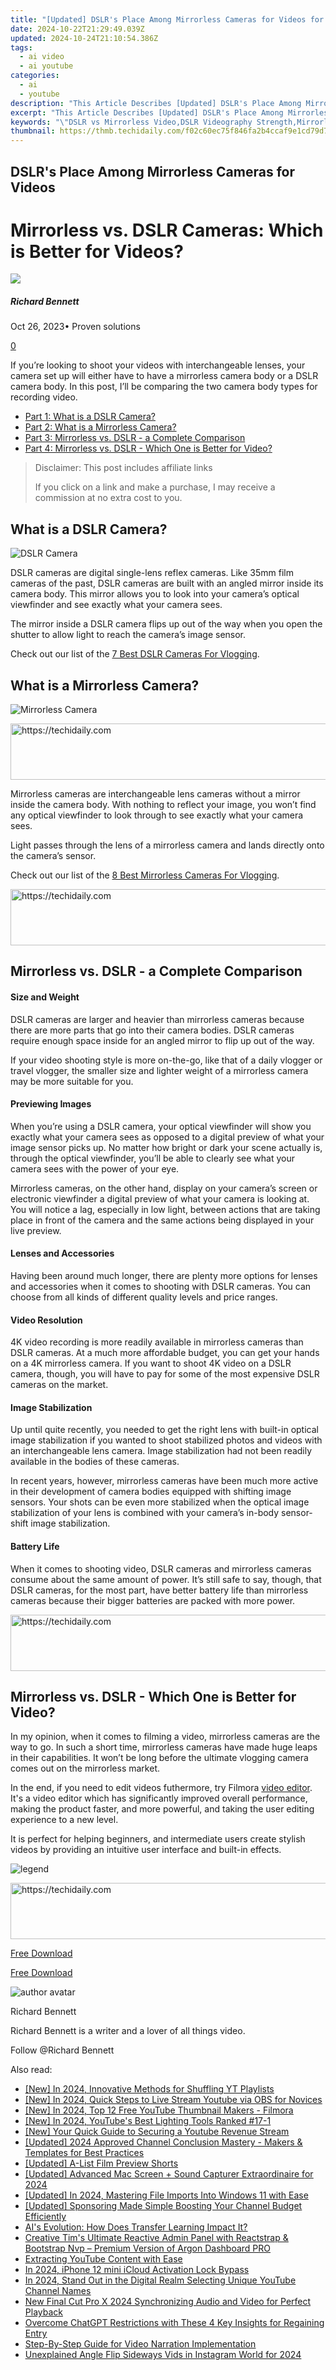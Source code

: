 ```yaml
---
title: "[Updated] DSLR's Place Among Mirrorless Cameras for Videos for 2024"
date: 2024-10-22T21:29:49.039Z
updated: 2024-10-24T21:10:54.386Z
tags:
  - ai video
  - ai youtube
categories:
  - ai
  - youtube
description: "This Article Describes [Updated] DSLR's Place Among Mirrorless Cameras for Videos for 2024"
excerpt: "This Article Describes [Updated] DSLR's Place Among Mirrorless Cameras for Videos for 2024"
keywords: "\"DSLR vs Mirrorless Video,DSLR Videography Strength,Mirrorless Camera Advantage,Mirrorless For Video Shooting,DSLR Performance Review,High-Res Mirrorless Video,Video Quality: DSLR vs Mirrorless\""
thumbnail: https://thmb.techidaily.com/f02c60ec75f846fa2b4ccaf9e1cd79d7d6223ca424f0cd6791d36a2f65c9d0a1.jpg
---
```


## DSLR's Place Among Mirrorless Cameras for Videos

# Mirrorless vs. DSLR Cameras: Which is Better for Videos?

![](https://images.wondershare.com/filmora/article-images/richard-bennett.jpg)

##### Richard Bennett

 Oct 26, 2023• Proven solutions

[0](#commentsBoxSeoTemplate)

If you’re looking to shoot your videos with interchangeable lenses, your camera set up will either have to have a mirrorless camera body or a DSLR camera body. In this post, I’ll be comparing the two camera body types for recording video.

* [Part 1: What is a DSLR Camera?](#part1)
* [Part 2: What is a Mirrorless Camera?](#part2)
* [Part 3: Mirrorless vs. DSLR - a Complete Comparison](#part3)
* [Part 4: Mirrorless vs. DSLR - Which One is Better for Video?](#part4)

>  Disclaimer: This post includes affiliate links
>
>  If you click on a link and make a purchase, I may receive a commission at no extra cost to you.
>

## What is a DSLR Camera?

![DSLR Camera](https://images.wondershare.com/filmora/article-images/dslr-camera.jpg)

DSLR cameras are digital single-lens reflex cameras. Like 35mm film cameras of the past, DSLR cameras are built with an angled mirror inside its camera body. This mirror allows you to look into your camera’s optical viewfinder and see exactly what your camera sees.

The mirror inside a DSLR camera flips up out of the way when you open the shutter to allow light to reach the camera’s image sensor.

Check out our list of the [7 Best DSLR Cameras For Vlogging](https://tools.techidaily.com/wondershare/filmora/download/).

## What is a Mirrorless Camera?

![Mirrorless Camera](https://images.wondershare.com/filmora/article-images/mirrorless-camera.jpg)

<!-- affiliate ads begin -->
<a href="https://aligracehair.sjv.io/c/5597632/1902278/19272" target="_top" id="1902278">
  <img src="//a.impactradius-go.com/display-ad/19272-1902278" border="0" alt="https://techidaily.com" width="728" height="90"/>
</a>
<img height="0" width="0" src="https://aligracehair.sjv.io/i/5597632/1902278/19272" style="position:absolute;visibility:hidden;" border="0" />
<!-- affiliate ads end -->

Mirrorless cameras are interchangeable lens cameras without a mirror inside the camera body. With nothing to reflect your image, you won’t find any optical viewfinder to look through to see exactly what your camera sees.

Light passes through the lens of a mirrorless camera and lands directly onto the camera’s sensor.

Check out our list of the [8 Best Mirrorless Cameras For Vlogging](https://tools.techidaily.com/wondershare/filmora/download/).

<!-- affiliate ads begin -->
<a href="https://imp.i357552.net/c/5597632/1061528/11832" target="_top" id="1061528">
  <img src="//a.impactradius-go.com/display-ad/11832-1061528" border="0" alt="https://techidaily.com" width="728" height="90"/>
</a>
<img height="0" width="0" src="https://imp.i357552.net/i/5597632/1061528/11832" style="position:absolute;visibility:hidden;" border="0" />
<!-- affiliate ads end -->

## Mirrorless vs. DSLR - a Complete Comparison

#### Size and Weight

DSLR cameras are larger and heavier than mirrorless cameras because there are more parts that go into their camera bodies. DSLR cameras require enough space inside for an angled mirror to flip up out of the way.

If your video shooting style is more on-the-go, like that of a daily vlogger or travel vlogger, the smaller size and lighter weight of a mirrorless camera may be more suitable for you.

#### Previewing Images

When you’re using a DSLR camera, your optical viewfinder will show you exactly what your camera sees as opposed to a digital preview of what your image sensor picks up. No matter how bright or dark your scene actually is, through the optical viewfinder, you’ll be able to clearly see what your camera sees with the power of your eye.

Mirrorless cameras, on the other hand, display on your camera’s screen or electronic viewfinder a digital preview of what your camera is looking at. You will notice a lag, especially in low light, between actions that are taking place in front of the camera and the same actions being displayed in your live preview.

#### Lenses and Accessories

Having been around much longer, there are plenty more options for lenses and accessories when it comes to shooting with DSLR cameras. You can choose from all kinds of different quality levels and price ranges.

#### Video Resolution

4K video recording is more readily available in mirrorless cameras than DSLR cameras. At a much more affordable budget, you can get your hands on a 4K mirrorless camera. If you want to shoot 4K video on a DSLR camera, though, you will have to pay for some of the most expensive DSLR cameras on the market.

#### Image Stabilization

Up until quite recently, you needed to get the right lens with built-in optical image stabilization if you wanted to shoot stabilized photos and videos with an interchangeable lens camera. Image stabilization had not been readily available in the bodies of these cameras.

In recent years, however, mirrorless cameras have been much more active in their development of camera bodies equipped with shifting image sensors. Your shots can be even more stabilized when the optical image stabilization of your lens is combined with your camera’s in-body sensor-shift image stabilization.

#### Battery Life

When it comes to shooting video, DSLR cameras and mirrorless cameras consume about the same amount of power. It’s still safe to say, though, that DSLR cameras, for the most part, have better battery life than mirrorless cameras because their bigger batteries are packed with more power.

<!-- affiliate ads begin -->
<a href="https://aligracehair.sjv.io/c/5597632/1884021/19272" target="_top" id="1884021">
  <img src="//a.impactradius-go.com/display-ad/19272-1884021" border="0" alt="https://techidaily.com" width="728" height="90"/>
</a>
<img height="0" width="0" src="https://aligracehair.sjv.io/i/5597632/1884021/19272" style="position:absolute;visibility:hidden;" border="0" />
<!-- affiliate ads end -->

## Mirrorless vs. DSLR - Which One is Better for Video?

In my opinion, when it comes to filming a video, mirrorless cameras are the way to go. In such a short time, mirrorless cameras have made huge leaps in their capabilities. It won’t be long before the ultimate vlogging camera comes out on the mirrorless market.

In the end, if you need to edit videos futhermore, try Filmora [video editor](https://tools.techidaily.com/wondershare/filmora/download/). It's a video editor which has significantly improved overall performance, making the product faster, and more powerful, and taking the user editing experience to a new level.

It is perfect for helping beginners, and intermediate users create stylish videos by providing an intuitive user interface and built-in effects.

![legend](https://images.wondershare.com/filmora/guide/split-video-icon-filmora.jpg)

<!-- affiliate ads begin -->
<a href="https://ephamedtechinc.pxf.io/c/5597632/2123509/26400" target="_top" id="2123509">
  <img src="//a.impactradius-go.com/display-ad/26400-2123509" border="0" alt="https://techidaily.com" width="728" height="90"/>
</a>
<img height="0" width="0" src="https://ephamedtechinc.pxf.io/i/5597632/2123509/26400" style="position:absolute;visibility:hidden;" border="0" />
<!-- affiliate ads end -->

[Free Download](https://tools.techidaily.com/wondershare/filmora/download/)

[Free Download](https://tools.techidaily.com/wondershare/filmora/download/)

![author avatar](https://images.wondershare.com/filmora/article-images/richard-bennett.jpg)

Richard Bennett

Richard Bennett is a writer and a lover of all things video.

Follow @Richard Bennett

<ins class="adsbygoogle"
     style="display:block"
     data-ad-format="autorelaxed"
     data-ad-client="ca-pub-7571918770474297"
     data-ad-slot="1223367746"></ins>

<ins class="adsbygoogle"
     style="display:block"
     data-ad-client="ca-pub-7571918770474297"
     data-ad-slot="8358498916"
     data-ad-format="auto"
     data-full-width-responsive="true"></ins>

<span class="atpl-alsoreadstyle">Also read:</span>
<div><ul>
<li><a href="https://youtube-webster.techidaily.com/n-2024-innovative-methods-for-shuffling-yt-playlists/"><u>[New] In 2024, Innovative Methods for Shuffling YT Playlists</u></a></li>
<li><a href="https://youtube-webster.techidaily.com/n-2024-quick-steps-to-live-stream-youtube-via-obs-for-novices/"><u>[New] In 2024, Quick Steps to Live Stream Youtube via OBS for Novices</u></a></li>
<li><a href="https://youtube-webster.techidaily.com/n-2024-top-12-free-youtube-thumbnail-makers-filmora/"><u>[New] In 2024, Top 12 Free YouTube Thumbnail Makers - Filmora</u></a></li>
<li><a href="https://youtube-webster.techidaily.com/n-2024-youtubes-best-lighting-tools-ranked-17-1/"><u>[New] In 2024, YouTube's Best Lighting Tools Ranked #17-1</u></a></li>
<li><a href="https://youtube-webster.techidaily.com/our-quick-guide-to-securing-a-youtube-revenue-stream/"><u>[New] Your Quick Guide to Securing a Youtube Revenue Stream</u></a></li>
<li><a href="https://youtube-webster.techidaily.com/ed-2024-approved-channel-conclusion-mastery-makers-and-templates-for-best-practices/"><u>[Updated] 2024 Approved Channel Conclusion Mastery - Makers & Templates for Best Practices</u></a></li>
<li><a href="https://fox-cloud.techidaily.com/updated-a-list-film-preview-shorts/"><u>[Updated] A-List Film Preview Shorts</u></a></li>
<li><a href="https://video-screen-grab.techidaily.com/updated-advanced-mac-screen-plus-sound-capturer-extraordinaire-for-2024/"><u>[Updated] Advanced Mac Screen + Sound Capturer Extraordinaire for 2024</u></a></li>
<li><a href="https://vp-tips.techidaily.com/updated-in-2024-mastering-file-imports-into-windows-11-with-ease/"><u>[Updated] In 2024, Mastering File Imports Into Windows 11 with Ease</u></a></li>
<li><a href="https://youtube-webster.techidaily.com/ed-sponsoring-made-simple-boosting-your-channel-budget-efficiently/"><u>[Updated] Sponsoring Made Simple Boosting Your Channel Budget Efficiently</u></a></li>
<li><a href="https://tech-hub.techidaily.com/ais-evolution-how-does-transfer-learning-impact-it/"><u>AI's Evolution: How Does Transfer Learning Impact It?</u></a></li>
<li><a href="https://win-webster.techidaily.com/creative-tims-ultimate-reactive-admin-panel-with-reactstrap-and-bootstrap-nvp-premium-version-of-argon-dashboard-pro/"><u>Creative Tim's Ultimate Reactive Admin Panel with Reactstrap & Bootstrap Nvp – Premium Version of Argon Dashboard PRO</u></a></li>
<li><a href="https://youtube-webster.techidaily.com/cting-youtube-content-with-ease/"><u>Extracting YouTube Content with Ease</u></a></li>
<li><a href="https://activate-lock.techidaily.com/in-2024-iphone-12-mini-icloud-activation-lock-bypass-by-drfone-ios/"><u>In 2024, iPhone 12 mini iCloud Activation Lock Bypass</u></a></li>
<li><a href="https://youtube-webster.techidaily.com/24-stand-out-in-the-digital-realm-selecting-unique-youtube-channel-names/"><u>In 2024, Stand Out in the Digital Realm Selecting Unique YouTube Channel Names</u></a></li>
<li><a href="https://smart-video-creator.techidaily.com/new-final-cut-pro-x-2024-synchronizing-audio-and-video-for-perfect-playback/"><u>New Final Cut Pro X 2024 Synchronizing Audio and Video for Perfect Playback</u></a></li>
<li><a href="https://tech-hub.techidaily.com/overcome-chatgpt-restrictions-with-these-4-key-insights-for-regaining-entry/"><u>Overcome ChatGPT Restrictions with These 4 Key Insights for Regaining Entry</u></a></li>
<li><a href="https://extra-hints.techidaily.com/step-by-step-guide-for-video-narration-implementation/"><u>Step-By-Step Guide for Video Narration Implementation</u></a></li>
<li><a href="https://some-guidance.techidaily.com/unexplained-angle-flip-sideways-vids-in-instagram-world-for-2024/"><u>Unexplained Angle Flip Sideways Vids in Instagram World for 2024</u></a></li>
</ul></div>

